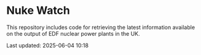 # Nuke Watch

This repository includes code for retrieving the latest information available on the output of EDF nuclear power plants in the UK.

Last updated: 2025-06-04 10:18